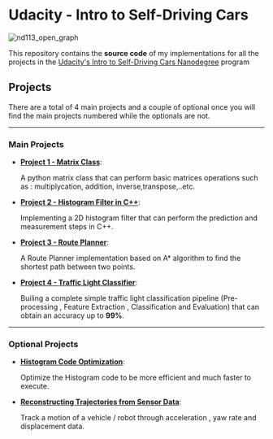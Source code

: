 # Udacity - Intro to Self-Driving Cars

![nd113_open_graph](https://user-images.githubusercontent.com/47195928/81456675-896c0800-9193-11ea-9fea-d55f442c98a0.jpg)


This repository contains the **source code** of my implementations for all the projects in the [Udacity's Intro to Self-Driving Cars Nanodegree](https://www.udacity.com/course/intro-to-self-driving-cars--nd113) program


## Projects

There are a total of 4 main projects and a couple of optional once you will find the main projects numbered while the optionals are not.

---
### Main Projects


* **[Project 1 - Matrix Class](https://github.com/HossamKhalil-hub01/Intro-to-Self-Driving-Cars-ND/tree/master/Project%201%20-%20Matrix%20Class)**:

  A python matrix class that can perform basic matrices operations such as : multiplycation, addition, inverse,transpose,..etc.


* **[Project 2 - Histogram Filter in C++](https://github.com/HossamKhalil-hub01/Intro-to-Self-Driving-Cars-ND/tree/master/Project%202%20-%20Histogram%20Filter%20in%20C%2B%2B)**:

  Implementing a 2D histogram filter that can perform the prediction and measurement steps in C++.



* **[Project 3 - Route Planner](https://github.com/HossamKhalil-hub01/Intro-to-Self-Driving-Cars-ND/tree/master/Project%203%20-%20Route%20Planner)**:

  A Route Planner implementation based on A* algorithm to find the shortest path between two points.


* **[Project 4 - Traffic Light Classifier](https://github.com/HossamKhalil-hub01/Intro-to-Self-Driving-Cars-ND/tree/master/Project%204%20-%20Traffic%20Light%20Classifier)**:

  Builing a complete simple traffic light classification pipeline (Pre-processing , Feature Extraction , Classification and Evaluation)   that can obtain an accuracy up to **99%**. 



---
### Optional Projects




* **[Histogram Code Optimization](https://github.com/HossamKhalil-hub01/Intro-to-Self-Driving-Cars-ND/tree/master/Histogram%20Code%20Optimization)**:

  Optimize the Histogram code to be more efficient and much faster to execute.


* **[Reconstructing Trajectories from Sensor Data](https://github.com/HossamKhalil-hub01/Intro-to-Self-Driving-Cars-ND/tree/master/Reconstructing%20Trajectories%20from%20Sensor%20Data)**:

  Track a motion of a vehicle / robot through acceleration , yaw rate and displacement data.
